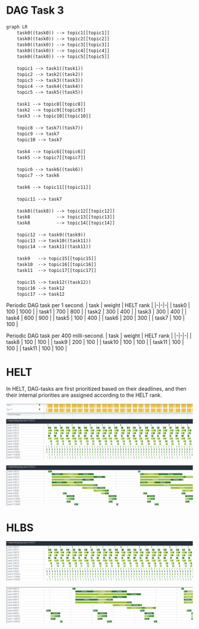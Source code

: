 # DAG Task 3

```mermaid
graph LR
	task0((task0)) --> topic1[[topic1]]
	task0((task0)) --> topic2[[topic2]]
	task0((task0)) --> topic3[[topic3]]
	task0((task0)) --> topic4[[topic4]]
	task0((task0)) --> topic5[[topic5]]

	topic1 --> task1((task1))
	topic2 --> task2((task2))
	topic3 --> task3((task3))
	topic4 --> task4((task4))
	topic5 --> task5((task5))

	task1 --> topic8[[topic8]]
	task2 --> topic9[[topic9]]
	task3 --> topic10[[topic10]]
	
	topic8 --> task7((task7))
	topic9 --> task7
	topic10 --> task7

	task4 --> topic6[[topic6]]
	task5 --> topic7[[topic7]]

	topic6 --> task6((task6))
	topic7 --> task6

	task6 --> topic11[[topic11]]

	topic11 --> task7

	task8((task8)) --> topic12[[topic12]]
	task8          --> topic13[[topic13]]
	task8          --> topic14[[topic14]]

	topic12 --> task9((task9))
	topic13 --> task10((task11))
	topic14 --> task11((task11))

	task9   --> topic15[[topic15]]
	task10  --> topic16[[topic16]]
	task11  --> topic17[[topic17]]

	topic15 --> task12((task12))
	topic16 --> task12
	topic17 --> task12
```

Periodic DAG task per 1 second.
| task | weight | HELT rank |
|-|-|-|
| task0 | 100 | 1000 |
| task1 | 700 |  800 |
| task2 | 300 |  400 |
| task3 | 300 |  400 |
| task4 | 600 |  900 |
| task5 | 100 |  400 |
| task6 | 200 |  300 |
| task7 | 100 |  100 |

Periodic DAG task per 400 milli-second.
| task | weight | HELT rank |
|-|-|-|
| task8 | 100 |  100 |
| task9 | 200 |  100 |
| task10 | 100 |  100 |
| task11 | 100 |  100 |
| task11 | 100 |  100 |

# HELT

In HELT, DAG-tasks are first prioritized based on their deadlines, and then their internal priorities are assigned according to the HELT rank.

![](image.png)

![](image-1.png)

# HLBS

![](image-3.png)

![](image-2.png)
